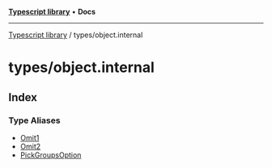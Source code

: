 [**Typescript library**](../../index.md) • **Docs**

***

[Typescript library](../../modules.md) / types/object.internal

# types/object.internal

## Index

### Type Aliases

- [Omit1](type-aliases/Omit1.md)
- [Omit2](type-aliases/Omit2.md)
- [PickGroupsOption](type-aliases/PickGroupsOption.md)
